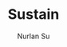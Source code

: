 ---
title: "Sustain"
github: https://github.com/nurlansu/hugo-sustain
demo: https://demo.nurlan.co/hugo-sustain/
author: Nurlan Su
ssg:
  - Hugo
---